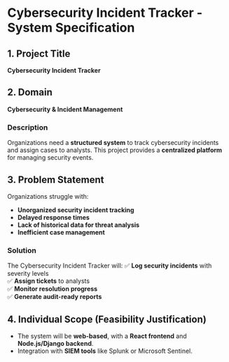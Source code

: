 # Cybersecurity Incident Tracker - System Specification

## 1. Project Title
**Cybersecurity Incident Tracker**

## 2. Domain
**Cybersecurity & Incident Management**

### Description
Organizations need a **structured system** to track cybersecurity incidents and assign cases to analysts. This project provides a **centralized platform** for managing security events.

## 3. Problem Statement
Organizations struggle with:
- **Unorganized security incident tracking**
- **Delayed response times**
- **Lack of historical data for threat analysis**
- **Inefficient case management**

### Solution
The Cybersecurity Incident Tracker will:
✅ **Log security incidents** with severity levels  
✅ **Assign tickets** to analysts  
✅ **Monitor resolution progress**  
✅ **Generate audit-ready reports**  

## 4. Individual Scope (Feasibility Justification)
- The system will be **web-based**, with a **React frontend** and **Node.js/Django backend**.
- Integration with **SIEM tools** like Splunk or Microsoft Sentinel.


